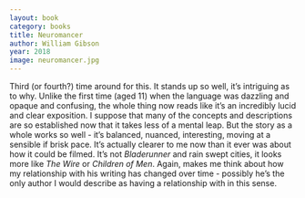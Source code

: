 ```yaml
---
layout: book
category: books
title: Neuromancer
author: William Gibson
year: 2018
image: neuromancer.jpg
---
```

Third (or fourth?) time around for this.  It stands up so well, it’s intriguing as to why.  Unlike the first time (aged 11) when the language was dazzling and opaque and confusing, the whole thing now reads like it’s an incredibly lucid and clear exposition.  I suppose that many of the concepts and descriptions are so established now that it takes less of a mental leap.  But the story as a whole works so well - it’s balanced, nuanced, interesting, moving at a sensible if brisk pace.  It’s actually clearer to me now than it ever was about how it could be filmed.  It’s not _Bladerunner_ and rain swept cities, it looks more like _The Wire_ or _Children of Men_.  Again, makes me think about how my relationship with his writing has changed over time - possibly he’s the only author I would describe as having a relationship with in this sense.
